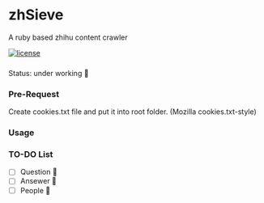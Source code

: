 # zhSieve
A ruby based zhihu content crawler

[![license](https://img.shields.io/github/license/mashape/apistatus.svg)](https://github.com/gwzz/zhSieve/blob/master/LICENSE)

###
Status: under working :construction:

### Pre-Request
Create cookies.txt file and put it into root folder. (Mozilla cookies.txt-style)

### Usage

### TO-DO List

- [ ] Question :rotating_light:
- [ ] Ansewer :rotating_light:
- [ ] People :construction:
